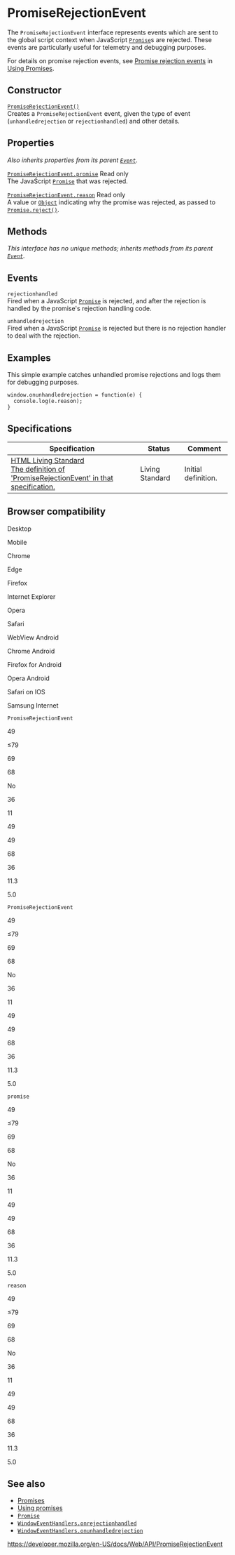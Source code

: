 PromiseRejectionEvent
=====================

The `PromiseRejectionEvent` interface represents events which are sent to the global script context when JavaScript [`Promise`](https://developer.mozilla.org/en-US/docs/Web/JavaScript/Reference/Global_Objects/Promise)s are rejected. These events are particularly useful for telemetry and debugging purposes.

For details on promise rejection events, see [Promise rejection events](https://developer.mozilla.org/en-US/docs/Web/JavaScript/Guide/Using_promises#promise_rejection_events) in [Using Promises](https://developer.mozilla.org/en-US/docs/Web/JavaScript/Guide/Using_promises).

Constructor
-----------

[`PromiseRejectionEvent()`](promiserejectionevent/promiserejectionevent)  
Creates a `PromiseRejectionEvent` event, given the type of event (`unhandledrejection` or `rejectionhandled`) and other details.

Properties
----------

*Also inherits properties from its parent [`Event`](event)*.

 [`PromiseRejectionEvent.promise`](promiserejectionevent/promise) <span class="badge inline readonly">Read only </span>   
The JavaScript [`Promise`](https://developer.mozilla.org/en-US/docs/Web/JavaScript/Reference/Global_Objects/Promise) that was rejected.

 [`PromiseRejectionEvent.reason`](promiserejectionevent/reason) <span class="badge inline readonly">Read only </span>   
A value or [`Object`](https://developer.mozilla.org/en-US/docs/Web/JavaScript/Reference/Global_Objects/Object) indicating why the promise was rejected, as passed to [`Promise.reject()`](https://developer.mozilla.org/en-US/docs/Web/JavaScript/Reference/Global_Objects/Promise/reject).

Methods
-------

*This interface has no unique methods; inherits methods from its parent [`Event`](event)*.

Events
------

`rejectionhandled`  
Fired when a JavaScript [`Promise`](https://developer.mozilla.org/en-US/docs/Web/JavaScript/Reference/Global_Objects/Promise) is rejected, and after the rejection is handled by the promise's rejection handling code.

`unhandledrejection`  
Fired when a JavaScript [`Promise`](https://developer.mozilla.org/en-US/docs/Web/JavaScript/Reference/Global_Objects/Promise) is rejected but there is no rejection handler to deal with the rejection.

Examples
--------

This simple example catches unhandled promise rejections and logs them for debugging purposes.

    window.onunhandledrejection = function(e) {
      console.log(e.reason);
    }

Specifications
--------------

<table><thead><tr class="header"><th>Specification</th><th>Status</th><th>Comment</th></tr></thead><tbody><tr class="odd"><td><a href="https://html.spec.whatwg.org/multipage/webappapis.html#promiserejectionevent">HTML Living Standard<br />
<span class="small">The definition of 'PromiseRejectionEvent' in that specification.</span></a></td><td><span class="spec-living">Living Standard</span></td><td>Initial definition.</td></tr></tbody></table>

Browser compatibility
---------------------

Desktop

Mobile

Chrome

Edge

Firefox

Internet Explorer

Opera

Safari

WebView Android

Chrome Android

Firefox for Android

Opera Android

Safari on IOS

Samsung Internet

`PromiseRejectionEvent`

49

≤79

69

68

No

36

11

49

49

68

36

11.3

5.0

`PromiseRejectionEvent`

49

≤79

69

68

No

36

11

49

49

68

36

11.3

5.0

`promise`

49

≤79

69

68

No

36

11

49

49

68

36

11.3

5.0

`reason`

49

≤79

69

68

No

36

11

49

49

68

36

11.3

5.0

See also
--------

-   [Promises](https://developer.mozilla.org/en-US/docs/Archive/Add-ons/Techniques/Promises)
-   [Using promises](https://developer.mozilla.org/en-US/docs/Web/JavaScript/Guide/Using_promises)
-   [`Promise`](https://developer.mozilla.org/en-US/docs/Web/JavaScript/Reference/Global_Objects/Promise)
-   [`WindowEventHandlers.onrejectionhandled`](windoweventhandlers/onrejectionhandled)
-   [`WindowEventHandlers.onunhandledrejection`](windoweventhandlers/onunhandledrejection)

<a href="https://developer.mozilla.org/en-US/docs/Web/API/PromiseRejectionEvent" class="_attribution-link">https://developer.mozilla.org/en-US/docs/Web/API/PromiseRejectionEvent</a>
